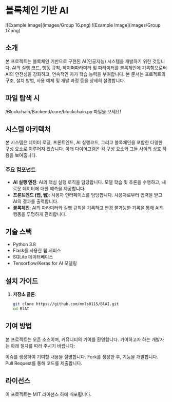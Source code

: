 # 블록체인 기반 AI
![Example Image](images/Group 16.png) ![Example Image](images/Group 17.png)

## 소개
본 프로젝트는 블록체인 기반으로 구현된 AI(인공지능) 시스템을 개발하기 위한 것입니다.
AI의 실행 코드, 행동 규칙, 하이퍼파라미터 및 파라미터를 블록체인에 기록함으로써 AI의 안전성을 강화하고, 연속적인 자가 학습 능력을 부여합니다.
본 문서는 프로젝트의 구조, 설치 방법, 사용 예제 및 개발 과정 등을 상세히 설명합니다.

## 파일 탐색 시
/Blockchain/Backend/core/blockchain.py 파일을 보세요!

## 시스템 아키텍처
본 시스템은 데이터 로딩, 프론트엔드, AI 실행코드, 그리고 블록체인을 포함한 다양한 구성 요소로 이루어져 있습니다. 아래 다이어그램은 각 구성 요소와 그들 사이의 상호 작용을 보여줍니다.

### 주요 컴포넌트
- **AI 실행 엔진**: AI의 핵심 실행 로직을 담당합니다. 모델 학습 및 추론을 수행하고, 새로운 데이터에 대한 예측을 제공합니다.
- **프론트엔드 (앱, 웹)**: 사용자 인터페이스를 담당합니다. 사용자로부터 입력을 받고 AI의 결과를 출력합니다.
- **블록체인**: AI의 파라미터와 실행 규칙을 기록하고 변경 불가능한 기록을 통해 AI의 행동을 투명하게 관리합니다.

## 기술 스택
- Python 3.8
- Flask를 사용한 웹 서비스
- SQLite 데이터베이스
- Tensorflow/Keras for AI 모델링

## 설치 가이드
1. **저장소 클론**:
   ```bash
   git clone https://github.com/mnls0115/BlAI.git
   cd BlAI

## 기여 방법
본 프로젝트는 오픈 소스이며, 커뮤니티의 기여를 환영합니다. 기여하고자 하는 개발자는 아래 절차를 따라 주시기 바랍니다:

이슈를 생성하여 기여할 내용을 설명합니다.
Fork를 생성한 후, 기능을 개발합니다.
Pull Request를 통해 코드를 제출합니다.

## 라이선스
이 프로젝트는 MIT 라이선스 하에 배포됩니다.
